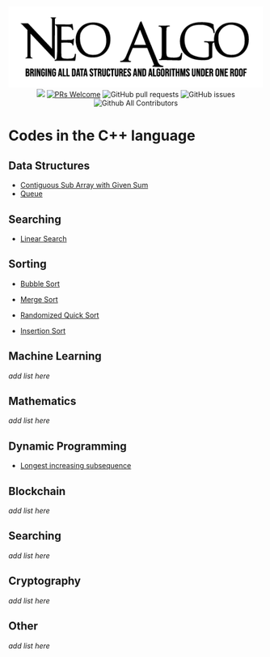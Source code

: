 <p align="center">
    <img src="img/neo_algo.png"><br>
    <img src="https://img.shields.io/github/license/tesseractcoding/neoalgo?style=flat">
    <a href="http://makeapullrequest.com" target="_blank"><img src="https://img.shields.io/badge/PRs-welcome-brightgreen.svg?style=flat" alt="PRs Welcome"></a>
    <img alt="GitHub pull requests" src="https://img.shields.io/github/issues-pr/tesseractcoding/neoalgo">
    <img alt="GitHub issues" src="https://img.shields.io/github/issues/tesseractcoding/neoalgo">
    <img alt="Github All Contributors" src="https://img.shields.io/github/all-contributors/tesseractcoding/neoalgo">
</p>

# Codes in the C++ language

## Data Structures
* [Contiguous Sub Array with Given Sum](SubArrayWithGivenSum.cpp)
* [Queue](Queue.cpp)

## Searching
* [Linear Search](Linear_Search.cpp)

## Sorting
* [Bubble Sort](Bubble_Sort.cpp)
* [Merge Sort](Merge_Sort.cpp)
* [Randomized Quick Sort](Randomized_Quick_Sort.cpp)

* [Insertion Sort](insertion.cpp)


## Machine Learning
_add list here_

## Mathematics
_add list here_

## Dynamic Programming
* [Longest increasing subsequence](longest_increasing_subsequence.cpp)

## Blockchain
_add list here_

## Searching
_add list here_

## Cryptography
_add list here_

## Other
_add list here_
